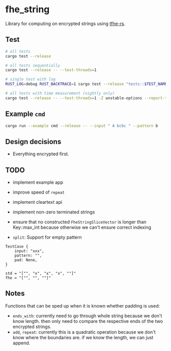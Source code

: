 # fhe_string

Library for computing on encrypted strings using [tfhe-rs](https://github.com/zama-ai/tfhe-rs).

## Test

```bash
# all tests
cargo test --release

# all tests sequentially
cargo test --release -- --test-threads=1

# single test with log
RUST_LOG=debug RUST_BACKTRACE=1 cargo test --release "tests::$TEST_NAME" -- --nocapture --exact

# all tests with time measurement (nightly only)
cargo test --release -- --test-threads=1 -Z unstable-options --report-time
```

## Example `cmd`

```bash
cargo run --example cmd --release -- --input " A bcbc " --pattern b
```

## Design decisions

- Everything encrypted first.

## TODO

- implement example app

- improve speed of `repeat`

- implement cleartext api

- implement non-zero terminated strings

- ensure that no constructed `FheStringSliceVector` is longer than
  Key::max_int because otherwise we can't ensure correct indexing

- `split`: Support for empty pattern
```
TestCase {
    input: "xxx",
    pattern: "",
    pad: None,
}

std = "["", "x", "x", "x", ""]"
fhe = "["", "", ""]"
```

## Notes

Functions that can be sped up when it is known whether padding is used:
- `ends_with`: currently need to go through whole string because we don't know
  length. then only need to compare the respective ends of the two encrypted
  strings.
- `add`, `repeat`: currently this is a quadratic operation because we don't know
  where the boundaries are. if we know the length, we can just append.

